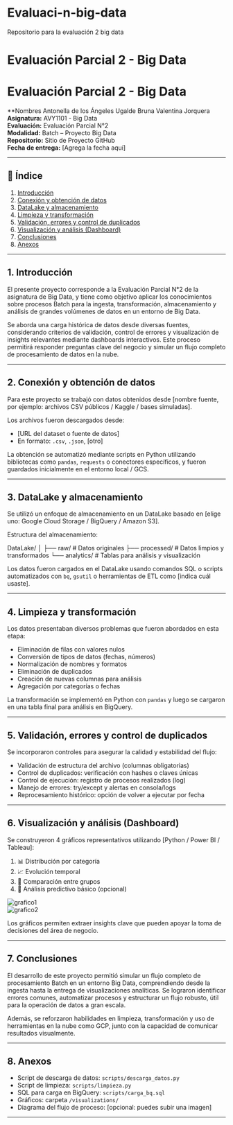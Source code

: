 # Evaluaci-n-big-data
Repositorio para la evaluación 2 big data
# Evaluación Parcial 2 - Big Data
# Evaluación Parcial 2 - Big Data

**Nombres Antonella de los Ángeles Ugalde Bruna  Valentina Jorquera
**Asignatura:** AVY1101 - Big Data  
**Evaluación:** Evaluación Parcial N°2  
**Modalidad:** Batch – Proyecto Big Data  
**Repositorio:** Sitio de Proyecto GitHub  
**Fecha de entrega:** [Agrega la fecha aquí]

---

## 📌 Índice

1. [Introducción](#1-introducción)  
2. [Conexión y obtención de datos](#2-conexión-y-obtención-de-datos)  
3. [DataLake y almacenamiento](#3-datalake-y-almacenamiento)  
4. [Limpieza y transformación](#4-limpieza-y-transformación)  
5. [Validación, errores y control de duplicados](#5-validación-errores-y-control-de-duplicados)  
6. [Visualización y análisis (Dashboard)](#6-visualización-y-análisis-dashboard)  
7. [Conclusiones](#7-conclusiones)  
8. [Anexos](#8-anexos)

---

## 1. Introducción

El presente proyecto corresponde a la Evaluación Parcial N°2 de la asignatura de Big Data, y tiene como objetivo aplicar los conocimientos sobre procesos Batch para la ingesta, transformación, almacenamiento y análisis de grandes volúmenes de datos en un entorno de Big Data.

Se aborda una carga histórica de datos desde diversas fuentes, considerando criterios de validación, control de errores y visualización de insights relevantes mediante dashboards interactivos. Este proceso permitirá responder preguntas clave del negocio y simular un flujo completo de procesamiento de datos en la nube.

---

## 2. Conexión y obtención de datos

Para este proyecto se trabajó con datos obtenidos desde [nombre fuente, por ejemplo: archivos CSV públicos / Kaggle / bases simuladas].

Los archivos fueron descargados desde:  
- [URL del dataset o fuente de datos]  
- En formato: `.csv`, `.json`, [otro]  

La obtención se automatizó mediante scripts en Python utilizando bibliotecas como `pandas`, `requests` o conectores específicos, y fueron guardados inicialmente en el entorno local / GCS.

---

## 3. DataLake y almacenamiento

Se utilizó un enfoque de almacenamiento en un DataLake basado en [elige uno: Google Cloud Storage / BigQuery / Amazon S3].

Estructura del almacenamiento:

DataLake/
│
├── raw/ # Datos originales
├── processed/ # Datos limpios y transformados
└── analytics/ # Tablas para análisis y visualización

Los datos fueron cargados en el DataLake usando comandos SQL o scripts automatizados con `bq`, `gsutil` o herramientas de ETL como [indica cuál usaste].

---

## 4. Limpieza y transformación

Los datos presentaban diversos problemas que fueron abordados en esta etapa:

- Eliminación de filas con valores nulos
- Conversión de tipos de datos (fechas, números)
- Normalización de nombres y formatos
- Eliminación de duplicados
- Creación de nuevas columnas para análisis
- Agregación por categorías o fechas

La transformación se implementó en Python con `pandas` y luego se cargaron en una tabla final para análisis en BigQuery.

---

## 5. Validación, errores y control de duplicados

Se incorporaron controles para asegurar la calidad y estabilidad del flujo:

- Validación de estructura del archivo (columnas obligatorias)
- Control de duplicados: verificación con hashes o claves únicas
- Control de ejecución: registro de procesos realizados (log)
- Manejo de errores: try/except y alertas en consola/logs
- Reprocesamiento histórico: opción de volver a ejecutar por fecha

---

## 6. Visualización y análisis (Dashboard)

Se construyeron 4 gráficos representativos utilizando [Python / Power BI / Tableau]:

1. 📊 Distribución por categoría  
2. 📈 Evolución temporal  
3. 🧭 Comparación entre grupos  
4. 📌 Análisis predictivo básico (opcional)

![grafico1](visualizations/grafico1.png)  
![grafico2](visualizations/grafico2.png)

Los gráficos permiten extraer insights clave que pueden apoyar la toma de decisiones del área de negocio.

---

## 7. Conclusiones

El desarrollo de este proyecto permitió simular un flujo completo de procesamiento Batch en un entorno Big Data, comprendiendo desde la ingesta hasta la entrega de visualizaciones analíticas. Se lograron identificar errores comunes, automatizar procesos y estructurar un flujo robusto, útil para la operación de datos a gran escala.

Además, se reforzaron habilidades en limpieza, transformación y uso de herramientas en la nube como GCP, junto con la capacidad de comunicar resultados visualmente.

---

## 8. Anexos

- Script de descarga de datos: `scripts/descarga_datos.py`
- Script de limpieza: `scripts/limpieza.py`
- SQL para carga en BigQuery: `scripts/carga_bq.sql`
- Gráficos: carpeta `/visualizations/`
- Diagrama del flujo de proceso: [opcional: puedes subir una imagen]

---
